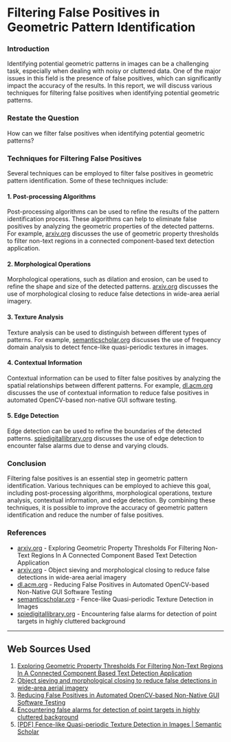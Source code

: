 Filtering False Positives in Geometric Pattern Identification
===========================================================

### Introduction

Identifying potential geometric patterns in images can be a challenging task, especially when dealing with noisy or cluttered data. One of the major issues in this field is the presence of false positives, which can significantly impact the accuracy of the results. In this report, we will discuss various techniques for filtering false positives when identifying potential geometric patterns.

### Restate the Question

How can we filter false positives when identifying potential geometric patterns?

### Techniques for Filtering False Positives

Several techniques can be employed to filter false positives in geometric pattern identification. Some of these techniques include:

#### 1. Post-processing Algorithms

Post-processing algorithms can be used to refine the results of the pattern identification process. These algorithms can help to eliminate false positives by analyzing the geometric properties of the detected patterns. For example, [arxiv.org](https://arxiv.org/pdf/1709.03548.pdf) discusses the use of geometric property thresholds to filter non-text regions in a connected component-based text detection application.

#### 2. Morphological Operations

Morphological operations, such as dilation and erosion, can be used to refine the shape and size of the detected patterns. [arxiv.org](https://arxiv.org/pdf/2010.15260v1.pdf) discusses the use of morphological closing to reduce false detections in wide-area aerial imagery.

#### 3. Texture Analysis

Texture analysis can be used to distinguish between different types of patterns. For example, [semanticscholar.org](https://www.semanticscholar.org/paper/Fence-like-Quasi-periodic-Texture-Detection-in-Hettiarachchi-Peters/665c48d7d39b9f18aa54cd86a5c2e8ac5f9df74b) discusses the use of frequency domain analysis to detect fence-like quasi-periodic textures in images.

#### 4. Contextual Information

Contextual information can be used to filter false positives by analyzing the spatial relationships between different patterns. For example, [dl.acm.org](https://dl.acm.org/doi/10.1145/3274856.3274865) discusses the use of contextual information to reduce false positives in automated OpenCV-based non-native GUI software testing.

#### 5. Edge Detection

Edge detection can be used to refine the boundaries of the detected patterns. [spiedigitallibrary.org](https://www.spiedigitallibrary.org/redirect/proceedings/proceeding?doi=10.1117/12.802862) discusses the use of edge detection to encounter false alarms due to dense and varying clouds.

### Conclusion

Filtering false positives is an essential step in geometric pattern identification. Various techniques can be employed to achieve this goal, including post-processing algorithms, morphological operations, texture analysis, contextual information, and edge detection. By combining these techniques, it is possible to improve the accuracy of geometric pattern identification and reduce the number of false positives.

### References

* [arxiv.org](https://arxiv.org/pdf/1709.03548.pdf) - Exploring Geometric Property Thresholds For Filtering Non-Text Regions In A Connected Component Based Text Detection Application
* [arxiv.org](https://arxiv.org/pdf/2010.15260v1.pdf) - Object sieving and morphological closing to reduce false detections in wide-area aerial imagery
* [dl.acm.org](https://dl.acm.org/doi/10.1145/3274856.3274865) - Reducing False Positives in Automated OpenCV-based Non-Native GUI Software Testing
* [semanticscholar.org](https://www.semanticscholar.org/paper/Fence-like-Quasi-periodic-Texture-Detection-in-Hettiarachchi-Peters/665c48d7d39b9f18aa54cd86a5c2e8ac5f9df74b) - Fence-like Quasi-periodic Texture Detection in Images
* [spiedigitallibrary.org](https://www.spiedigitallibrary.org/redirect/proceedings/proceeding?doi=10.1117/12.802862) - Encountering false alarms for detection of point targets in highly cluttered background

---
## Web Sources Used

1. [Exploring Geometric Property Thresholds For Filtering Non-Text Regions In A Connected Component Based Text Detection Application](https://arxiv.org/pdf/1709.03548.pdf)
2. [Object sieving and morphological closing to reduce false detections in wide-area aerial imagery](https://arxiv.org/pdf/2010.15260v1.pdf)
3. [Reducing False Positives in Automated OpenCV-based Non-Native GUI Software Testing](https://dl.acm.org/doi/10.1145/3274856.3274865)
4. [Encountering false alarms for detection of point targets in highly cluttered background](https://www.spiedigitallibrary.org/redirect/proceedings/proceeding?doi=10.1117/12.802862)
5. [[PDF] Fence-like Quasi-periodic Texture Detection in Images | Semantic Scholar](https://www.semanticscholar.org/paper/Fence-like-Quasi-periodic-Texture-Detection-in-Hettiarachchi-Peters/665c48d7d39b9f18aa54cd86a5c2e8ac5f9df74b)
